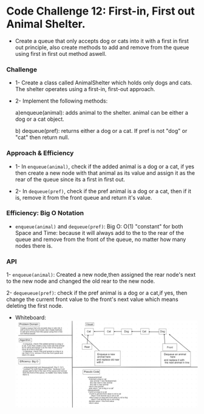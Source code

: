 # Code Challenge 12: First-in, First out Animal Shelter.

* Create a queue that only accepts dog or cats into it with a first in first out principle, also create methods to add and remove from the queue using first in first out method aswell.

### Challenge

* 1- Create a class called AnimalShelter which holds only dogs and cats. The shelter operates using a first-in, first-out approach.

* 2- Implement the following methods:

  a)enqueue(animal): adds animal to the shelter. animal can be either a dog or a cat object.

  b) dequeue(pref): returns either a dog or a cat. If pref is not "dog" or "cat" then return null.

### Approach & Efficiency

* 1- In `enqueue(animal)`, check if the added animal is a dog or a cat, if yes then create a new node with that animal as its value and assign it as the rear of the queue since its a first in first out.

* 2- In `dequeue(pref)`, check if the pref animal is a dog or a cat, then if it is, remove it from the front queue and return it's value.

### Efficiency: Big O Notation

* `enqueue(animal)` and `dequeue(pref)`: Big O: O(1) "constant" for both Space and Time:  because it will always add to the to the rear of the queue and remove from the front of the queue, no matter how many nodes there is.


### API

1- `enqueue(animal)`: Created a new node,then assigned the rear node's next to the new node and changed the old rear to the new node.

2- `dequeueue(pref)`: check if the pref animal is a dog or a cat,if yes, then change the current front value to the front's next value which means deleting the first node.

* Whiteboard: 
![fifo shelter](../../assets/fifo2.jpg)
